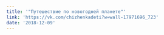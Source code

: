```yaml
---
title: '"Путешествие по новогодней планете"'
link: 'https://vk.com/chizhenkadeti?w=wall-17971696_723'
date: '2018-12-09'
---
```


